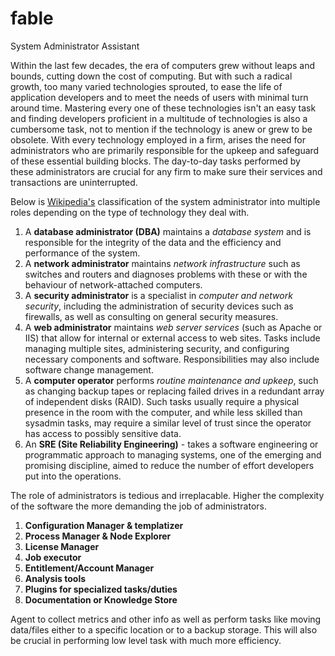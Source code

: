 # fable
System Administrator Assistant

Within the last few decades, the era of computers grew without leaps and bounds, cutting down the cost of computing. But with such a radical growth, too many varied technologies sprouted, to ease the life of application developers and to meet the needs of users with minimal turn around time. Mastering every one of these technologies isn't an easy task and finding developers proficient in a multitude of technologies is also a cumbersome task, not to mention if the technology is anew or grew to be obsolete. With every technology employed in a firm, arises the need for administrators who are primarily responsible for the upkeep and safeguard of these essential building blocks. The day-to-day tasks performed by these administrators are crucial for any firm to make sure their services and transactions are uninterrupted.

Below is [Wikipedia's](https://en.wikipedia.org/wiki/System_administrator#Related_fields) classification of the system administrator into multiple roles depending on the type of technology they deal with.
1. A **database administrator (DBA)** maintains a *database system* and is responsible for the integrity of the data and the efficiency and performance of the system.
2. A **network administrator** maintains *network infrastructure* such as switches and routers and diagnoses problems with these or with the behaviour of network-attached computers.
3. A **security administrator** is a specialist in *computer and network security*, including the administration of security devices such as firewalls, as well as consulting on general security measures.
4. A **web administrator** maintains *web server services* (such as Apache or IIS) that allow for internal or external access to web sites. Tasks include managing multiple sites, administering security, and configuring necessary components and software. Responsibilities may also include software change management.
5. A **computer operator** performs *routine maintenance and upkeep*, such as changing backup tapes or replacing failed drives in a redundant array of independent disks (RAID). Such tasks usually require a physical presence in the room with the computer, and while less skilled than sysadmin tasks, may require a similar level of trust since the operator has access to possibly sensitive data.
6. An **SRE (Site Reliability Engineering)** - takes a software engineering or programmatic approach to managing systems, one of the emerging and promising discipline, aimed to reduce the number of effort developers put into the operations.

The role of administrators is tedious and irreplacable. Higher the complexity of the software the more demanding the job of administrators.

1. **Configuration Manager & templatizer**
2. **Process Manager & Node Explorer**
3. **License Manager**
4. **Job executor**
5. **Entitlement/Account Manager**
6. **Analysis tools**
7. **Plugins for specialized tasks/duties**
8. **Documentation or Knowledge Store**

Agent to collect metrics and other info as well as perform tasks like moving data/files either to a specific location or to a backup storage. This will also be crucial in performing low level task with much more efficiency.
